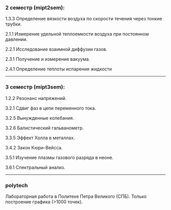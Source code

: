 ### 2 семестр (mipt2sem):

1.3.3 Определение вязкости воздуха по скорости течения через тонкие трубки.

2.1.1 Измерение удельной теплоемкости воздуха при постоянном давлении.

2.2.1 Исследование взаимной диффузии газов.

2.3.1 Получение и измерение вакуума.

2.4.1 Определение теплоты испарения жидкости

---

### 3 семестр (mipt3sem): 

1.2.2 Резонанс напряжений.

3.2.1 Сдвиг фаз в цепи переменного тока.

3.2.5 Вынужденные колебания.

3.2.6 Балистический гальванометр.

3.3.5 Эффект Холла в металлах.

3.4.2 Закон Кюри-Вейсса.

3.5.1 Изучение плазмы газового разряда в неоне.

3.6.1 Спектральный анализ.

---

### polytech
Лабораторная работа в Политехе Петра Великого (СПБ). Только построение графика (>1000 точек).

